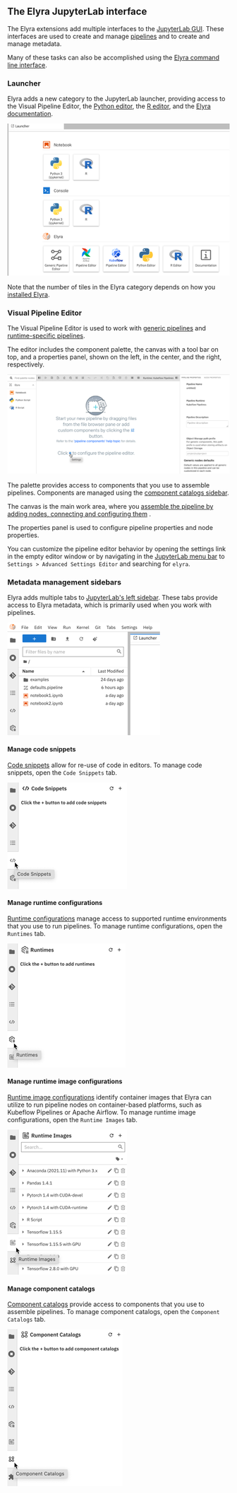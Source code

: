 <!--
{% comment %}
Copyright 2018-2022 Elyra Authors

Licensed under the Apache License, Version 2.0 (the "License");
you may not use this file except in compliance with the License.
You may obtain a copy of the License at

http://www.apache.org/licenses/LICENSE-2.0

Unless required by applicable law or agreed to in writing, software
distributed under the License is distributed on an "AS IS" BASIS,
WITHOUT WARRANTIES OR CONDITIONS OF ANY KIND, either express or implied.
See the License for the specific language governing permissions and
limitations under the License.
{% endcomment %}
-->

## The Elyra JupyterLab interface

The Elyra extensions add multiple interfaces to the [JupyterLab GUI](https://jupyterlab.readthedocs.io/en/stable/user/interface.html). These interfaces are used to create and manage [pipelines](pipelines.md) and to create and manage metadata.

Many of these tasks can also be accomplished using the [Elyra command line interface](command-line-interface.md). 

### Launcher

Elyra adds a new category to the JupyterLab launcher, providing access to the Visual Pipeline Editor, the [Python editor](enhanced-script-support.html#python-script-execution-support), the [R editor](enhanced-script-support.html#r-script-execution-support), and the [Elyra documentation](https://elyra.readthedocs.io/en/v3.10.0rc0/).

![Elyra category in JupyterLab launcher](../images/user_guide/jupyterlab-interface/launcher.png)

Note that the number of tiles in the Elyra category depends on how you [installed Elyra](../getting_started/installation.md).

### Visual Pipeline Editor

The Visual Pipeline Editor is used to work with [generic pipelines](../user_guide/pipelines.html#generic-pipelines) and [runtime-specific pipelines](../user_guide/pipelines.html#runtime-specific-pipelines).

The editor includes the component palette, the canvas with a tool bar on top, and a properties panel, shown on the left, in the center, and the right, respectively.

![An empty pipeline in the Visual Pipeline Editor](../images/user_guide/jupyterlab-interface/visual-pipeline-editor.png)

The palette provides access to components that you use to assemble pipelines. Components are managed using the [component catalogs sidebar](#manage-component-catalogs).

The canvas is the main work area, where you [assemble the pipeline by adding nodes, connecting and configuring them](pipelines.html#creating-pipelines-using-the-visual-pipeline-editor) .

The properties panel is used to configure pipeline properties and node properties.

You can customize the pipeline editor behavior by opening the settings link in the empty editor window or by navigating in the [JupyterLab menu bar](https://jupyterlab.readthedocs.io/en/stable/user/interface.html#menu-bar) to  `Settings > Advanced Settings Editor` and searching for `elyra`.

### Metadata management sidebars

Elyra adds multiple tabs to [JupyterLab's left sidebar](https://jupyterlab.readthedocs.io/en/stable/user/interface.html#left-and-right-sidebar). These tabs provide access to Elyra metadata, which is primarily used when you work with pipelines.

![JupyterLab sidebar tabs](../images/user_guide/jupyterlab-interface/jupyterlab-sidebars.png)

#### Manage code snippets

[Code snippets](code-snippets.md) allow for re-use of code in editors. To manage code snippets, open the `Code Snippets` tab.

![Code snippets tab](../images/user_guide/jupyterlab-interface/code-snippets-sidebar.png)

#### Manage runtime configurations

[Runtime configurations](runtime-conf.md) manage access to supported runtime environments that you use to run pipelines. To manage runtime configurations, open the `Runtimes` tab.

![Runtime configurations tab](../images/user_guide/jupyterlab-interface/runtime-configurations-sidebar.png)

#### Manage runtime image configurations

[Runtime image configurations](runtime-image-conf.md) identify container images that Elyra can utilize to run pipeline nodes on container-based platforms, such as Kubeflow Pipelines or Apache Airflow. To manage runtime image configurations, open the `Runtime Images` tab.

![Runtime images tab](../images/user_guide/jupyterlab-interface/runtime-images-sidebar.png)

#### Manage component catalogs

[Component catalogs](pipeline-components.md) provide access to components that you use to assemble pipelines. To manage component catalogs, open the `Component Catalogs` tab.

![Component catalogs tab](../images/user_guide/jupyterlab-interface/component-catalogs-sidebar.png)